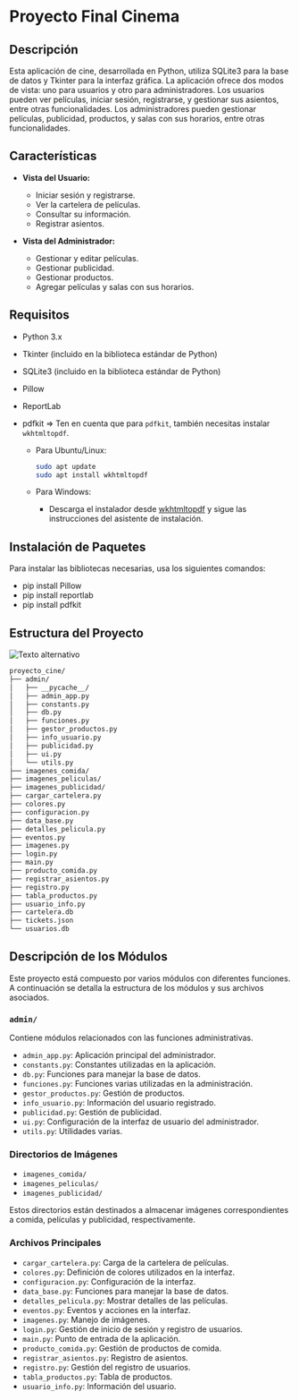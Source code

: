 # Proyecto Final Cinema

## Descripción
Esta aplicación de cine, desarrollada en Python, utiliza SQLite3 para la base de datos y Tkinter para la interfaz gráfica. La aplicación ofrece dos modos de vista: uno para usuarios y otro para administradores. Los usuarios pueden ver películas, iniciar sesión, registrarse, y gestionar sus asientos, entre otras funcionalidades. Los administradores pueden gestionar películas, publicidad, productos, y salas con sus horarios, entre otras funcionalidades.

## Características

- **Vista del Usuario:**
  - Iniciar sesión y registrarse.
  - Ver la cartelera de películas.
  - Consultar su información.
  - Registrar asientos.

- **Vista del Administrador:**
  - Gestionar y editar películas.
  - Gestionar publicidad.
  - Gestionar productos.
  - Agregar películas y salas con sus horarios.

## Requisitos

- Python 3.x
- Tkinter (incluido en la biblioteca estándar de Python)
- SQLite3 (incluido en la biblioteca estándar de Python)
- Pillow
- ReportLab
- pdfkit => Ten en cuenta que para `pdfkit`, también necesitas instalar `wkhtmltopdf`.

  - Para Ubuntu/Linux:
    ```bash
    sudo apt update
    sudo apt install wkhtmltopdf
    ```

  - Para Windows:
    - Descarga el instalador desde [wkhtmltopdf](https://wkhtmltopdf.org/downloads.html) y sigue las instrucciones del asistente de instalación.


## Instalación de Paquetes

Para instalar las bibliotecas necesarias, usa los siguientes comandos:
- pip install Pillow
- pip install reportlab
- pip install pdfkit

## Estructura del Proyecto
![Texto alternativo](https://i.ibb.co/jkD4KNB/Estructura-del-Proyecto-cinema-programacionestrcturada.png)
```bash
proyecto_cine/
├── admin/
│   ├── __pycache__/
│   ├── admin_app.py
│   ├── constants.py
│   ├── db.py
│   ├── funciones.py
│   ├── gestor_productos.py
│   ├── info_usuario.py
│   ├── publicidad.py
│   ├── ui.py
│   └── utils.py
├── imagenes_comida/
├── imagenes_peliculas/
├── imagenes_publicidad/
├── cargar_cartelera.py
├── colores.py
├── configuracion.py
├── data_base.py
├── detalles_pelicula.py
├── eventos.py
├── imagenes.py
├── login.py
├── main.py
├── producto_comida.py
├── registrar_asientos.py
├── registro.py
├── tabla_productos.py
├── usuario_info.py
├── cartelera.db
├── tickets.json
└── usuarios.db
```

## Descripción de los Módulos

Este proyecto está compuesto por varios módulos con diferentes funciones. A continuación se detalla la estructura de los módulos y sus archivos asociados.

### `admin/`
Contiene módulos relacionados con las funciones administrativas.

- `admin_app.py`: Aplicación principal del administrador.
- `constants.py`: Constantes utilizadas en la aplicación.
- `db.py`: Funciones para manejar la base de datos.
- `funciones.py`: Funciones varias utilizadas en la administración.
- `gestor_productos.py`: Gestión de productos.
- `info_usuario.py`: Información del usuario registrado.
- `publicidad.py`: Gestión de publicidad.
- `ui.py`: Configuración de la interfaz de usuario del administrador.
- `utils.py`: Utilidades varias.

### Directorios de Imágenes
- `imagenes_comida/`
- `imagenes_peliculas/`
- `imagenes_publicidad/`
  
Estos directorios están destinados a almacenar imágenes correspondientes a comida, películas y publicidad, respectivamente.

### Archivos Principales

- `cargar_cartelera.py`: Carga de la cartelera de películas.
- `colores.py`: Definición de colores utilizados en la interfaz.
- `configuracion.py`: Configuración de la interfaz.
- `data_base.py`: Funciones para manejar la base de datos.
- `detalles_pelicula.py`: Mostrar detalles de las películas.
- `eventos.py`: Eventos y acciones en la interfaz.
- `imagenes.py`: Manejo de imágenes.
- `login.py`: Gestión de inicio de sesión y registro de usuarios.
- `main.py`: Punto de entrada de la aplicación.
- `producto_comida.py`: Gestión de productos de comida.
- `registrar_asientos.py`: Registro de asientos.
- `registro.py`: Gestión del registro de usuarios.
- `tabla_productos.py`: Tabla de productos.
- `usuario_info.py`: Información del usuario.
